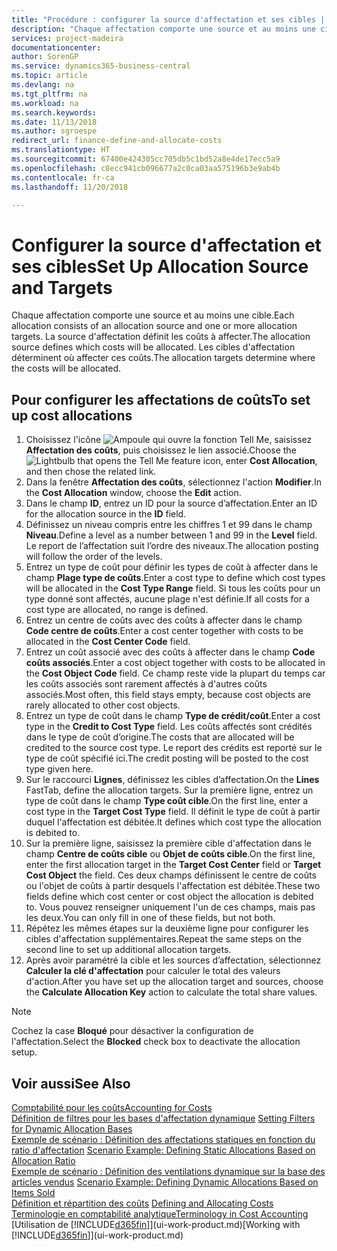```yaml
---
title: "Procédure : configurer la source d'affectation et ses cibles | Microsoft Docs"
description: "Chaque affectation comporte une source et au moins une cible. La source d'affectation définit les coûts à affecter. Les cibles d'affectation déterminent où affecter ces coûts."
services: project-madeira
documentationcenter: 
author: SorenGP
ms.service: dynamics365-business-central
ms.topic: article
ms.devlang: na
ms.tgt_pltfrm: na
ms.workload: na
ms.search.keywords: 
ms.date: 11/13/2018
ms.author: sgroespe
redirect_url: finance-define-and-allocate-costs
ms.translationtype: HT
ms.sourcegitcommit: 67400e424305cc705db5c1bd52a8e4de17ecc5a9
ms.openlocfilehash: c8ecc941cb096677a2c0ca03aa575196b3e9ab4b
ms.contentlocale: fr-ca
ms.lasthandoff: 11/20/2018

---
```

# <a name="set-up-allocation-source-and-targets"></a><span data-ttu-id="df4e0-105">Configurer la source d'affectation et ses cibles</span><span class="sxs-lookup"><span data-stu-id="df4e0-105">Set Up Allocation Source and Targets</span></span>
<span data-ttu-id="df4e0-106">Chaque affectation comporte une source et au moins une cible.</span><span class="sxs-lookup"><span data-stu-id="df4e0-106">Each allocation consists of an allocation source and one or more allocation targets.</span></span> <span data-ttu-id="df4e0-107">La source d'affectation définit les coûts à affecter.</span><span class="sxs-lookup"><span data-stu-id="df4e0-107">The allocation source defines which costs will be allocated.</span></span> <span data-ttu-id="df4e0-108">Les cibles d'affectation déterminent où affecter ces coûts.</span><span class="sxs-lookup"><span data-stu-id="df4e0-108">The allocation targets determine where the costs will be allocated.</span></span>  

## <a name="to-set-up-cost-allocations"></a><span data-ttu-id="df4e0-109">Pour configurer les affectations de coûts</span><span class="sxs-lookup"><span data-stu-id="df4e0-109">To set up cost allocations</span></span>  
1.  <span data-ttu-id="df4e0-110">Choisissez l'icône ![Ampoule qui ouvre la fonction Tell Me](media/ui-search/search_small.png "Dites-moi ce que vous voulez faire"), saisissez **Affectation des coûts**, puis choisissez le lien associé.</span><span class="sxs-lookup"><span data-stu-id="df4e0-110">Choose the ![Lightbulb that opens the Tell Me feature](media/ui-search/search_small.png "Tell me what you want to do") icon, enter **Cost Allocation**, and then chose the related link.</span></span>  
2.  <span data-ttu-id="df4e0-111">Dans la fenêtre **Affectation des coûts**, sélectionnez l'action **Modifier**.</span><span class="sxs-lookup"><span data-stu-id="df4e0-111">In the **Cost Allocation** window, choose the **Edit** action.</span></span>  
3.  <span data-ttu-id="df4e0-112">Dans le champ **ID**, entrez un ID pour la source d’affectation.</span><span class="sxs-lookup"><span data-stu-id="df4e0-112">Enter an ID for the allocation source in the **ID** field.</span></span>  
4.  <span data-ttu-id="df4e0-113">Définissez un niveau compris entre les chiffres 1 et 99 dans le champ **Niveau**.</span><span class="sxs-lookup"><span data-stu-id="df4e0-113">Define a level as a number between 1 and 99 in the **Level** field.</span></span> <span data-ttu-id="df4e0-114">Le report de l’affectation suit l’ordre des niveaux.</span><span class="sxs-lookup"><span data-stu-id="df4e0-114">The allocation posting will follow the order of the levels.</span></span>  
5.  <span data-ttu-id="df4e0-115">Entrez un type de coût pour définir les types de coût à affecter dans le champ **Plage type de coûts**.</span><span class="sxs-lookup"><span data-stu-id="df4e0-115">Enter a cost type to define which cost types will be allocated in the **Cost Type Range** field.</span></span> <span data-ttu-id="df4e0-116">Si tous les coûts pour un type donné sont affectés, aucune plage n'est définie.</span><span class="sxs-lookup"><span data-stu-id="df4e0-116">If all costs for a cost type are allocated, no range is defined.</span></span>  
6.  <span data-ttu-id="df4e0-117">Entrez un centre de coûts avec des coûts à affecter dans le champ **Code centre de coûts**.</span><span class="sxs-lookup"><span data-stu-id="df4e0-117">Enter a cost center together with costs to be allocated in the **Cost Center Code** field.</span></span>  
7.  <span data-ttu-id="df4e0-118">Entrez un coût associé avec des coûts à affecter dans le champ **Code coûts associés**.</span><span class="sxs-lookup"><span data-stu-id="df4e0-118">Enter a cost object together with costs to be allocated in the **Cost Object Code** field.</span></span> <span data-ttu-id="df4e0-119">Ce champ reste vide la plupart du temps car les coûts associés sont rarement affectés à d'autres coûts associés.</span><span class="sxs-lookup"><span data-stu-id="df4e0-119">Most often, this field stays empty, because cost objects are rarely allocated to other cost objects.</span></span>  
8.  <span data-ttu-id="df4e0-120">Entrez un type de coût dans le champ **Type de crédit/coût**.</span><span class="sxs-lookup"><span data-stu-id="df4e0-120">Enter a cost type in the **Credit to Cost Type** field.</span></span> <span data-ttu-id="df4e0-121">Les coûts affectés sont crédités dans le type de coût d’origine.</span><span class="sxs-lookup"><span data-stu-id="df4e0-121">The costs that are allocated will be credited to the source cost type.</span></span> <span data-ttu-id="df4e0-122">Le report des crédits est reporté sur le type de coût spécifié ici.</span><span class="sxs-lookup"><span data-stu-id="df4e0-122">The credit posting will be posted to the cost type given here.</span></span>  
9. <span data-ttu-id="df4e0-123">Sur le raccourci **Lignes**, définissez les cibles d’affectation.</span><span class="sxs-lookup"><span data-stu-id="df4e0-123">On the **Lines** FastTab, define the allocation targets.</span></span> <span data-ttu-id="df4e0-124">Sur la première ligne, entrez un type de coût dans le champ **Type coût cible**.</span><span class="sxs-lookup"><span data-stu-id="df4e0-124">On the first line, enter a cost type in the **Target Cost Type** field.</span></span> <span data-ttu-id="df4e0-125">Il définit le type de coût à partir duquel l'affectation est débitée.</span><span class="sxs-lookup"><span data-stu-id="df4e0-125">It defines which cost type the allocation is debited to.</span></span>  
10. <span data-ttu-id="df4e0-126">Sur la première ligne, saisissez la première cible d'affectation dans le champ **Centre de coûts cible** ou **Objet de coûts cible**.</span><span class="sxs-lookup"><span data-stu-id="df4e0-126">On the first line, enter the first allocation target in the **Target Cost Center** field or **Target Cost Object** the field.</span></span> <span data-ttu-id="df4e0-127">Ces deux champs définissent le centre de coûts ou l'objet de coûts à partir desquels l'affectation est débitée.</span><span class="sxs-lookup"><span data-stu-id="df4e0-127">These two fields define which cost center or cost object the allocation is debited to.</span></span> <span data-ttu-id="df4e0-128">Vous pouvez renseigner uniquement l'un de ces champs, mais pas les deux.</span><span class="sxs-lookup"><span data-stu-id="df4e0-128">You can only fill in one of these fields, but not both.</span></span>  
11. <span data-ttu-id="df4e0-129">Répétez les mêmes étapes sur la deuxième ligne pour configurer les cibles d'affectation supplémentaires.</span><span class="sxs-lookup"><span data-stu-id="df4e0-129">Repeat the same steps on the second line to set up additional allocation targets.</span></span>  
12. <span data-ttu-id="df4e0-130">Après avoir paramétré la cible et les sources d’affectation, sélectionnez **Calculer la clé d'affectation** pour calculer le total des valeurs d'action.</span><span class="sxs-lookup"><span data-stu-id="df4e0-130">After you have set up the allocation target and sources, choose the **Calculate Allocation Key** action to calculate the total share values.</span></span>  

> [!NOTE]  
>  <span data-ttu-id="df4e0-131">Cochez la case **Bloqué** pour désactiver la configuration de l'affectation.</span><span class="sxs-lookup"><span data-stu-id="df4e0-131">Select the **Blocked** check box to deactivate the allocation setup.</span></span>  

## <a name="see-also"></a><span data-ttu-id="df4e0-132">Voir aussi</span><span class="sxs-lookup"><span data-stu-id="df4e0-132">See Also</span></span>  
[<span data-ttu-id="df4e0-133">Comptabilité pour les coûts</span><span class="sxs-lookup"><span data-stu-id="df4e0-133">Accounting for Costs</span></span>](finance-manage-cost-accounting.md)  
 <span data-ttu-id="df4e0-134">[Définition de filtres pour les bases d'affectation dynamique](finance-setting-filters-for-dynamic-allocation-bases.md) </span><span class="sxs-lookup"><span data-stu-id="df4e0-134">[Setting Filters for Dynamic Allocation Bases](finance-setting-filters-for-dynamic-allocation-bases.md) </span></span>  
 <span data-ttu-id="df4e0-135">[Exemple de scénario : Définition des affectations statiques en fonction du ratio d'affectation](finance-scenario-example-defining-static-allocations-based-on-allocation-ratio.md) </span><span class="sxs-lookup"><span data-stu-id="df4e0-135">[Scenario Example: Defining Static Allocations Based on Allocation Ratio](finance-scenario-example-defining-static-allocations-based-on-allocation-ratio.md) </span></span>  
 <span data-ttu-id="df4e0-136">[Exemple de scénario : Définition des ventilations dynamique sur la base des articles vendus](finance-scenario-example-defining-dynamic-allocations-based-on-items-sold.md) </span><span class="sxs-lookup"><span data-stu-id="df4e0-136">[Scenario Example: Defining Dynamic Allocations Based on Items Sold](finance-scenario-example-defining-dynamic-allocations-based-on-items-sold.md) </span></span>  
 <span data-ttu-id="df4e0-137">[Définition et répartition des coûts](finance-define-and-allocate-costs.md) </span><span class="sxs-lookup"><span data-stu-id="df4e0-137">[Defining and Allocating Costs](finance-define-and-allocate-costs.md) </span></span>  
 [<span data-ttu-id="df4e0-138">Terminologie en comptabilité analytique</span><span class="sxs-lookup"><span data-stu-id="df4e0-138">Terminology in Cost Accounting</span></span>](finance-terminology-in-cost-accounting.md)  
 <span data-ttu-id="df4e0-139">[Utilisation de [!INCLUDE[d365fin](includes/d365fin_md.md)]](ui-work-product.md)</span><span class="sxs-lookup"><span data-stu-id="df4e0-139">[Working with [!INCLUDE[d365fin](includes/d365fin_md.md)]](ui-work-product.md)</span></span>

